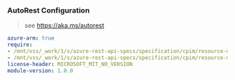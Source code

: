 ### AutoRest Configuration

> see https://aka.ms/autorest

``` yaml
azure-arm: true
require:
- /mnt/vss/_work/1/s/azure-rest-api-specs/specification/cpim/resource-manager/readme.md
- /mnt/vss/_work/1/s/azure-rest-api-specs/specification/cpim/resource-manager/readme.go.md
license-header: MICROSOFT_MIT_NO_VERSION
module-version: 1.0.0

```